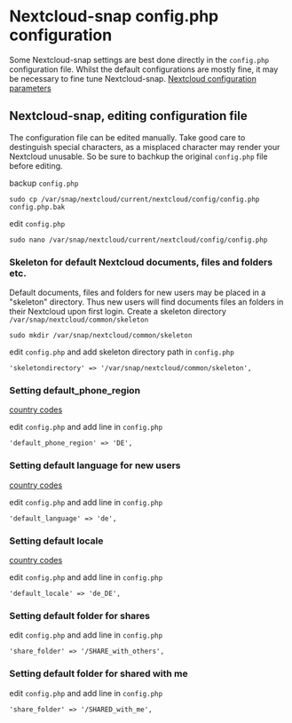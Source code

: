 # Nextcloud-snap config.php configuration

Some Nextcloud-snap settings are best done directly in the `config.php` configuration file. Whilst the default configurations are mostly fine, it may be necessary to fine tune Nextcloud-snap.
[Nextcloud configuration parameters](https://docs.nextcloud.com/server/latest/admin_manual/configuration_server/config_sample_php_parameters.html#configuration-parameters)

## Nextcloud-snap, editing configuration file

The configuration file can be edited manually. Take good care to destinguish special characters, as a misplaced character may render your Nextcloud unusable. So be sure to bachkup the original `config.php` file before editing.

backup `config.php`
```
sudo cp /var/snap/nextcloud/current/nextcloud/config/config.php config.php.bak
``` 
edit `config.php` 
```
sudo nano /var/snap/nextcloud/current/nextcloud/config/config.php 
```

### Skeleton for default Nextcloud documents, files and folders etc.

Default documents, files and folders for new users may be placed in a "skeleton" directory. Thus new users will find documents files an folders in their Nextcloud upon first login.
Create a skeleton directory ` /var/snap/nextcloud/common/skeleton `
```
sudo mkdir /var/snap/nextcloud/common/skeleton
```
edit `config.php` and add skeleton directory path in `config.php`
```
'skeletondirectory' => '/var/snap/nextcloud/common/skeleton',
```

### Setting **default_phone_region**
[country codes](https://docs.nextcloud.com/server/latest/admin_manual/configuration_server/config_sample_php_parameters.html#user-experience)

edit `config.php` and add line in `config.php`
```
'default_phone_region' => 'DE',
```

### Setting default language for new users
[country codes](https://docs.nextcloud.com/server/latest/admin_manual/configuration_server/config_sample_php_parameters.html#user-experience)

edit `config.php` and add line in `config.php`
```
'default_language' => 'de',
```

### Setting default locale
[country codes](https://docs.nextcloud.com/server/latest/admin_manual/configuration_server/config_sample_php_parameters.html#user-experience)

edit `config.php` and add line in `config.php`
```
'default_locale' => 'de_DE',
```

### Setting default folder for shares

edit `config.php` and add line in `config.php`

```
'share_folder' => '/SHARE_with_others',
```

### Setting default folder for shared with me

edit `config.php` and add line in `config.php`

```
'share_folder' => '/SHARED_with_me',
```
